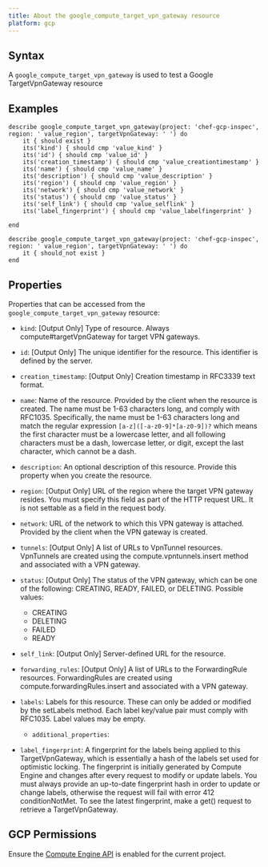 ```yaml
---
title: About the google_compute_target_vpn_gateway resource
platform: gcp
---
```


## Syntax
A `google_compute_target_vpn_gateway` is used to test a Google TargetVpnGateway resource

## Examples
```
describe google_compute_target_vpn_gateway(project: 'chef-gcp-inspec', region: ' value_region', targetVpnGateway: ' ') do
	it { should exist }
	its('kind') { should cmp 'value_kind' }
	its('id') { should cmp 'value_id' }
	its('creation_timestamp') { should cmp 'value_creationtimestamp' }
	its('name') { should cmp 'value_name' }
	its('description') { should cmp 'value_description' }
	its('region') { should cmp 'value_region' }
	its('network') { should cmp 'value_network' }
	its('status') { should cmp 'value_status' }
	its('self_link') { should cmp 'value_selflink' }
	its('label_fingerprint') { should cmp 'value_labelfingerprint' }

end

describe google_compute_target_vpn_gateway(project: 'chef-gcp-inspec', region: ' value_region', targetVpnGateway: ' ') do
	it { should_not exist }
end
```

## Properties
Properties that can be accessed from the `google_compute_target_vpn_gateway` resource:


  * `kind`: [Output Only] Type of resource. Always compute#targetVpnGateway for target VPN gateways.

  * `id`: [Output Only] The unique identifier for the resource. This identifier is defined by the server.

  * `creation_timestamp`: [Output Only] Creation timestamp in RFC3339 text format.

  * `name`: Name of the resource. Provided by the client when the resource is created. The name must be 1-63 characters long, and comply with RFC1035. Specifically, the name must be 1-63 characters long and match the regular expression `[a-z]([-a-z0-9]*[a-z0-9])?` which means the first character must be a lowercase letter, and all following characters must be a dash, lowercase letter, or digit, except the last character, which cannot be a dash.

  * `description`: An optional description of this resource. Provide this property when you create the resource.

  * `region`: [Output Only] URL of the region where the target VPN gateway resides. You must specify this field as part of the HTTP request URL. It is not settable as a field in the request body.

  * `network`: URL of the network to which this VPN gateway is attached. Provided by the client when the VPN gateway is created.

  * `tunnels`: [Output Only] A list of URLs to VpnTunnel resources. VpnTunnels are created using the compute.vpntunnels.insert method and associated with a VPN gateway.

  * `status`: [Output Only] The status of the VPN gateway, which can be one of the following: CREATING, READY, FAILED, or DELETING.
  Possible values:
    * CREATING
    * DELETING
    * FAILED
    * READY

  * `self_link`: [Output Only] Server-defined URL for the resource.

  * `forwarding_rules`: [Output Only] A list of URLs to the ForwardingRule resources. ForwardingRules are created using compute.forwardingRules.insert and associated with a VPN gateway.

  * `labels`: Labels for this resource. These can only be added or modified by the setLabels method. Each label key/value pair must comply with RFC1035. Label values may be empty.

    * `additional_properties`: 

  * `label_fingerprint`: A fingerprint for the labels being applied to this TargetVpnGateway, which is essentially a hash of the labels set used for optimistic locking. The fingerprint is initially generated by Compute Engine and changes after every request to modify or update labels. You must always provide an up-to-date fingerprint hash in order to update or change labels, otherwise the request will fail with error 412 conditionNotMet. To see the latest fingerprint, make a get() request to retrieve a TargetVpnGateway.


## GCP Permissions

Ensure the [Compute Engine API](https://console.cloud.google.com/apis/library/compute.googleapis.com/) is enabled for the current project.
